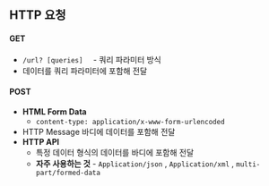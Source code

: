 





## HTTP 요청

#### GET

- `/url? [queries]  ` - 쿼리 파라미터 방식
- 데이터를 쿼리 파라미터에 포함해 전달

#### POST 

- **HTML Form Data**
  - `content-type: application/x-www-form-urlencoded` 
- HTTP Message 바디에 데이터를 포함해 전달
- **HTTP API**
  - 특정 데이터 형식의 데이터를 바디에 포함해 전달
  - **자주 사용하는 것** -  `Application/json` , `Application/xml` ,  `multi-part/formed-data`

